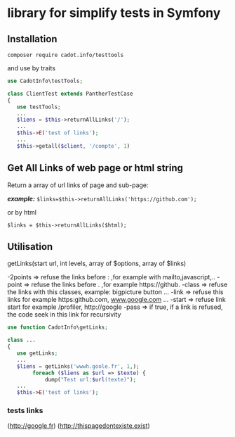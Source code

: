 # library for simplify tests in Symfony

## Installation

`composer require cadot.info/testtools`

and use by traits

```php
use CadotInfo\testTools;

class ClientTest extends PantherTestCase
{
   use testTools;
   ...
   $liens = $this->returnAllLinks('/');
   ...
   $this->E('test of links');
   ...
   $this->getall($client, '/compte', 1)

```

## Get All Links of web page or html string

Return a array of url links of page and sub-page:

**_example:_**
`$links=$this->returnAllLinks('https://github.com');`

or by html

`$links = $this->returnAllLinks($html);`

## Utilisation

getLinks(start url, int levels, array of $options, array of $links)

-2points => refuse the links before : ,for example with mailto,javascript,..
-point => refuse the links before . ,for example https://github.
-class => refuse the links with this classes, example: bigpicture button ...
-link => refuse this links for example https:github.com, www.google.com ...
-start => refuse link start for example /profiler, http://google
-pass => if true, if a link is refused, the code seek in this link for recursivity

```php
use function CadotInfo\getLinks;

class ...
{
   use getLinks;
   ...
   $liens = getLinks('wwwh.goole.fr', 1,);
        foreach ($liens as $url => $texte) {
            dump("Test url:$url(texte)");
   ...
   $this->E('test of links');

```

### tests links

(http://google.fr)
(http://thispagedontexiste.exist)
